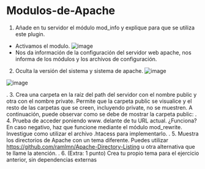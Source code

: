 # Modulos-de-Apache
1. Añade en tu servidor el módulo mod_info y explique para que se utiliza este plugin.
- Activamos el modulo.
![image](https://user-images.githubusercontent.com/113515284/199776245-f848328f-2dee-479c-ad24-7b482dd35162.png)
- Nos da información de la configuración del servidor web apache, nos informa de los módulos y los archivos de configuración.

2. Oculta la versión del sistema y sistema de apache.
![image](https://user-images.githubusercontent.com/113515284/199819549-95b9e862-a73c-47a6-b580-a0da822da4e2.png)

![image](https://user-images.githubusercontent.com/113515284/199819448-f4b804f7-7e01-4101-92ee-bb8c89a3983d.png)


.
3. Crea una carpeta en la raíz del path del servidor con el nombre public y otra con el
nombre private. Permite que la carpeta public se visualice y el resto de las carpetas
que se creen, incluyendo private, no se muestren. A continuación, puede observar
como se debe de mostrar la carpeta public:
.
4. Prueba de acceder poniendo www. delante de tu URL actual. ¿Funciona? En caso
negativo, haz que funcione mediante el módulo mod_rewrite. Investigue como utilizar
el archivo .htacess para implementarlo.
.
5. Muestra los directorios de Apache con un tema diferente. Puedes utilizar
https://github.com/ramlmn/Apache-Directory-Listing u otra alternativa que te llame la
atención.
.
6. (Extra: 1 punto) Crea tu propio tema para el ejercicio anterior, sin dependencias
externas
